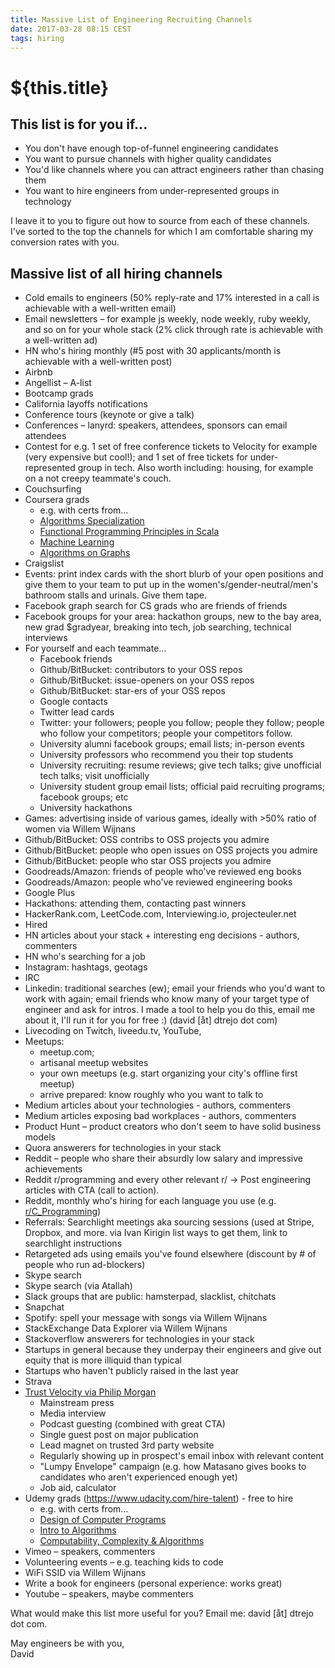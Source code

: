 ```yaml
---
title: Massive List of Engineering Recruiting Channels
date: 2017-03-28 08:15 CEST
tags: hiring
---
```

# ${this.title}

## This list is for you if...
- You don't have enough top-of-funnel engineering candidates
- You want to pursue channels with higher quality candidates
- You'd like channels where you can attract engineers rather than chasing them
- You want to hire engineers from under-represented groups in technology

I leave it to you to figure out how to source from each of these channels. I've
sorted to the top the channels for which I am comfortable sharing my conversion
rates with you.

## Massive list of all hiring channels
- Cold emails to engineers (50% reply-rate and 17% interested in a call is achievable with a well-written email)
- Email newsletters – for example js weekly, node weekly, ruby weekly, and so on for your whole stack (2% click through rate is achievable with a well-written ad)
- HN who's hiring monthly (#5 post with 30 applicants/month is achievable with a well-written post)
- Airbnb
- Angellist – A-list
- Bootcamp grads
- California layoffs notifications
- Conference tours (keynote or give a talk)
- Conferences – lanyrd: speakers, attendees, sponsors can email attendees
- Contest for e.g. 1 set of free conference tickets to Velocity for example (very expensive but cool!); and 1 set of free tickets for under-represented group in tech. Also worth including: housing, for example on a not creepy teammate's couch.
- Couchsurfing
- Coursera grads
  - e.g. with certs from...
  - <a href="https://www.coursera.org/specializations/algorithms">Algorithms Specialization</a>
  - <a href="https://www.coursera.org/learn/progfun1">Functional Programming Principles in Scala</a>
  - <a href="https://www.coursera.org/learn/machine-learning">Machine Learning</a>
  - <a href="https://www.coursera.org/learn/algorithms-on-graphs">Algorithms on Graphs</a>
- Craigslist
- Events: print index cards with the short blurb of your open positions and give them to your team to put up in the women's/gender-neutral/men's bathroom stalls and urinals. Give them tape.
- Facebook graph search for CS grads who are friends of friends
- Facebook groups for your area: hackathon groups, new to the bay area, new grad $gradyear, breaking into tech, job searching, technical interviews
- For yourself and each teammate...
  - Facebook friends
  - Github/BitBucket: contributors to your OSS repos
  - Github/BitBucket: issue-openers on your OSS repos
  - Github/BitBucket: star-ers of your OSS repos
  - Google contacts
  - Twitter lead cards
  - Twitter: your followers; people you follow; people they follow; people who follow your competitors; people your competitors follow.
  - University alumni facebook groups; email lists; in-person events
  - University professors who recommend you their top students
  - University recruiting: resume reviews; give tech talks; give unofficial tech talks; visit unofficially
  - University student group email lists; official paid recruiting programs; facebook groups; etc
  - University hackathons
- Games: advertising inside of various games, ideally with >50% ratio of women via Willem Wijnans
- Github/BitBucket: OSS contribs to OSS projects you admire
- Github/BitBucket: people who open issues on OSS projects you admire
- Github/BitBucket: people who star OSS projects you admire
- Goodreads/Amazon: friends of people who've reviewed eng books
- Goodreads/Amazon: people who've reviewed engineering books
- Google Plus
- Hackathons: attending them, contacting past winners
- HackerRank.com, LeetCode.com, Interviewing.io, projecteuler.net
- Hired
- HN articles about your stack + interesting eng decisions - authors, commenters
- HN who's searching for a job
- Instagram: hashtags, geotags
- IRC
- Linkedin: traditional searches (ew); email your friends who you'd want to work with again; email friends who know many of your target type of engineer and ask for intros. I made a tool to help you do this, email me about it, I'll run it for you for free :) (david [åt] dtrejo dot com)
- Livecoding on Twitch, liveedu.tv, YouTube,
- Meetups:
  - meetup.com;
  - artisanal meetup websites
  - your own meetups (e.g. start organizing your city's offline first meetup)
  - arrive prepared: know roughly who you want to talk to
- Medium articles about your technologies - authors, commenters
- Medium articles exposing bad workplaces - authors, commenters
- Product Hunt – product creators who don't seem to have solid business models
- Quora answerers for technologies in your stack
- Reddit – people who share their absurdly low salary and impressive achievements
- Reddit r/programming and every other relevant r/ -> Post engineering articles with CTA (call to action).
- Reddit, monthly who's hiring for each language you use (e.g. <a href="https://www.reddit.com/r/C_Programming/comments/5w9z8i/whos_hiring_c_programmers_q1_2017/df41v4h/">r/C_Programming</a>)
- Referrals: Searchlight meetings aka sourcing sessions (used at Stripe, Dropbox, and more. via Ivan Kirigin list ways to get them, link to searchlight instructions
- Retargeted ads using emails you've found elsewhere (discount by # of people who run ad-blockers)
- Skype search
- Skype search (via Atallah)
- Slack groups that are public: hamsterpad, slacklist, chitchats
- Snapchat
- Spotify: spell your message with songs via Willem Wijnans
- StackExchange Data Explorer via Willem Wijnans
- Stackoverflow answerers for technologies in your stack
- Startups in general because they underpay their engineers and give out equity that is more illiquid than typical
- Startups who haven't publicly raised in the last year
- Strava
- <a href="https://philipmorganconsulting.com/lead-generation-trust-velocity/">Trust Velocity via Philip Morgan</a>
  - Mainstream press
  - Media interview
  - Podcast guesting (combined with great CTA)
  - Single guest post on major publication
  - Lead magnet on trusted 3rd party website
  - Regularly showing up in prospect's email inbox with relevant content
  - "Lumpy Envelope" campaign (e.g. how Matasano gives books to candidates who aren't experienced enough yet)
  - Job aid, calculator
- Udemy grads (https://www.udacity.com/hire-talent) - free to hire
  - e.g. with certs from...
  - <a href="https://www.udacity.com/course/design-of-computer-programs--cs212">Design of Computer Programs</a>
  - <a href="https://www.udacity.com/course/intro-to-algorithms--cs215">Intro to Algorithms</a>
  - <a href="https://www.udacity.com/course/computability-complexity-algorithms--ud061">Computability, Complexity &amp; Algorithms</a>
- Vimeo – speakers, commenters
- Volunteering events – e.g. teaching kids to code
- WiFi SSID via Willem Wijnans
- Write a book for engineers (personal experience: works great)
- Youtube – speakers, maybe commenters

What would make this list more useful for you? Email me: david [åt] dtrejo dot com.

May engineers be with you,<br>
David

<!-- PS Learn exactly how I hire: enter your email below. -->
